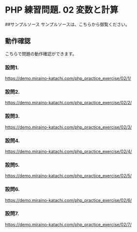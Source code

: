 # PHP 練習問題. 02 変数と計算

##サンプルソース
サンプルソースは、こちらから御覧ください。

## 動作確認
こちらで問題の動作確認ができます。

### 設問1.
https://demo.miraino-katachi.com/php_practice_exercise/02/1/

### 設問2.
https://demo.miraino-katachi.com/php_practice_exercise/02/2/

### 設問3.
https://demo.miraino-katachi.com/php_practice_exercise/02/3/

### 設問4.
https://demo.miraino-katachi.com/php_practice_exercise/02/4/

### 設問5.
https://demo.miraino-katachi.com/php_practice_exercise/02/5/

### 設問6.
https://demo.miraino-katachi.com/php_practice_exercise/02/6/

### 設問7.
https://demo.miraino-katachi.com/php_practice_exercise/02/7/
